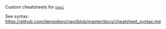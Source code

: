 Custom cheatsheets for [`navi`](https://github.com/denisidoro/navi)

See syntax: https://github.com/denisidoro/navi/blob/master/docs/cheatsheet_syntax.md